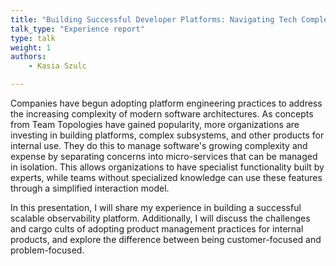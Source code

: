 ```yaml
---
title: "Building Successful Developer Platforms: Navigating Tech Complexity as a Product Manager"
talk_type: "Experience report"
type: talk
weight: 1
authors:
    - Kasia Szulc

---
```

Companies have begun adopting platform engineering practices to address the increasing complexity of modern software architectures. As concepts from Team Topologies have gained popularity, more organizations are investing in building platforms, complex subsystems, and other products for internal use. They do this to manage software's growing complexity and expense by separating concerns into micro-services that can be managed in isolation. This allows organizations to have specialist functionality built by experts, while teams without specialized knowledge can use these features through a simplified interaction model.
In this presentation, I will share my experience in building a successful scalable observability platform. Additionally, I will discuss the challenges and cargo cults of adopting product management practices for internal products, and explore the difference between being customer-focused and problem-focused.
